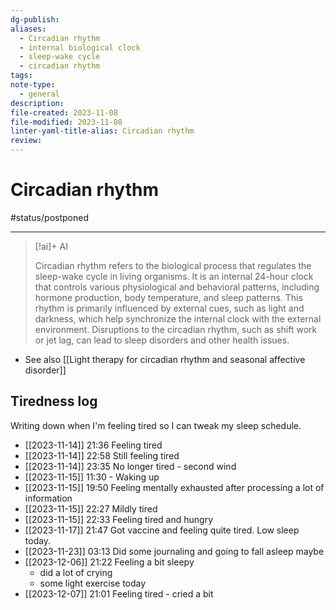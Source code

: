 ```yaml
---
dg-publish: 
aliases:
  - Circadian rhythm
  - internal biological clock
  - sleep-wake cycle
  - circadian rhythm
tags: 
note-type:
  - general
description: 
file-created: 2023-11-08
file-modified: 2023-11-08
linter-yaml-title-alias: Circadian rhythm
review:
---
```


# Circadian rhythm

#status/postponed 

---

> [!ai]+ AI
>
> Circadian rhythm refers to the biological process that regulates the sleep-wake cycle in living organisms. It is an internal 24-hour clock that controls various physiological and behavioral patterns, including hormone production, body temperature, and sleep patterns. This rhythm is primarily influenced by external cues, such as light and darkness, which help synchronize the internal clock with the external environment. Disruptions to the circadian rhythm, such as shift work or jet lag, can lead to sleep disorders and other health issues.

- See also [[Light therapy for circadian rhythm and seasonal affective disorder]]

## Tiredness log

Writing down when I'm feeling tired so I can tweak my sleep schedule.

- [[2023-11-14]] 21:36 Feeling tired
- [[2023-11-14]] 22:58 Still feeling tired
- [[2023-11-14]] 23:35 No longer tired - second wind
- [[2023-11-15]] 11:30 - Waking up
- [[2023-11-15]] 19:50 Feeling mentally exhausted after processing a lot of information
- [[2023-11-15]] 22:27 Mildly tired
- [[2023-11-15]] 22:33 Feeling tired and hungry
- [[2023-11-17]] 21:47 Got vaccine and feeling quite tired. Low sleep today.
- [[2023-11-23]] 03:13 Did some journaling and going to fall asleep maybe
- [[2023-12-06]] 21:22 Feeling a bit sleepy
	- did a lot of crying
	- some light exercise today
- [[2023-12-07]] 21:01 Feeling tired - cried a bit